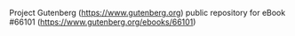 Project Gutenberg (https://www.gutenberg.org) public repository for eBook #66101 (https://www.gutenberg.org/ebooks/66101)
